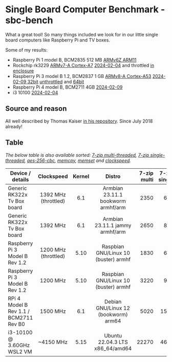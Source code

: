 # Single Board Computer Benchmark - sbc-bench

What a great tool! So many things included we look for in our little single board computers like Raspberry Pi and TV boxes.

Some of my results:

- Raspberry Pi 1 model B, BCM2835 512 MB [ARMv6Z ARM11](https://en.wikipedia.org/wiki/ARM11) 
- Rockchip rk3229 [ARMv7-A Cortex-A7](https://en.wikipedia.org/wiki/ARM_Cortex-A7) [2024-02-04](https://sprunge.us/ABPd1y) and throttled [in enclosure](https://sprunge.us/RMd57e)
- Raspberry Pi 3 model B 1.2, BCM2837 1 GB [ARMv8-A Cortex-A53](https://en.wikipedia.org/wiki/ARM_Cortex-A53) [2024-02-09 32bit](https://sprunge.us/MjKNxl) [unthrottled](https://sprunge.us/6Vndme) and [64bit]()
- Raspberry Pi 4 model B, BCM2711 4GB [2024-02-09](https://sprunge.us/9HpkrB)
- i3 10100 [2024-02-04](https://sprunge.us/0lOI8m)

## Source and reason

All well described by Thomas Kaiser [in his repository](https://github.com/ThomasKaiser/sbc-bench). Since July 2018 already!

## Table

*The below table is also available sorted: [7-zip multi-threaded](Sorted-Results.md#7-zip-mips-multi-threaded), [7-zip single-threaded](Sorted-Results.md#7-zip-mips-single-threaded), [aes-256-cbc](Sorted-Results.md#openssl-speed--elapsed--evp-aes-256-cbc), [memcpy](Sorted-Results.md#memcpy), [memset](Sorted-Results.md#memset) and [clockspeed](Sorted-Results.md#clockspeed).*

| Device / details               | Clockspeed           | Kernel |        Distro        |   7-zip multi | 7-zip single |     AES | memcpy | memset | kH/s |
| ------------------------------ | :------------------: | :----: | :------------------: | ------------: | -----------: | ------: | -----: | -----: | ---: |
| Generic RK322x Tv Box board    | 1392 MHz (throttled) | 6.1    | Armbian 23.11.1 bookworm armhf/arm   |  2350 |  655 |   26940 |    890 |  2920 | - |
| Generic RK322x Tv Box board    | 1392 MHz             | 6.1    | Armbian 23.11.1 jammy armhf/arm      |  2650 |  811 |   26920 |    500 |  2390 | - |
| Raspberry Pi 3 Model B Rev 1.2 | 1200 MHz (throttled) | 5.10   | Raspbian GNU/Linux 10 (buster) armhf |  1830 |  688 |   26430 |    810 |  1490 | - |
| Raspberry Pi 3 Model B Rev 1.2 | 1200 MHz             | 5.10   | Raspbian GNU/Linux 10 (buster) armhf |  3220 |  956 |   36550 |    960 |  1490 | - |
| RPi 4 Model B Rev 1.1 / BCM2711 Rev B0 | 1500 MHz     | 6.1    | Debian GNU/Linux 12 (bookworm) arm64 |  5020 | 1506 |   30200 |   2460 |  3150 | - |
| i3-10100 @ 3.60GHz WSL2 VM     | ~4150 MHz            | 5.15   | Ubuntu 22.04.3 LTS x86_64/amd64      | 22270 | 4658 | 1113290 |  14250 | 31430 | - |
